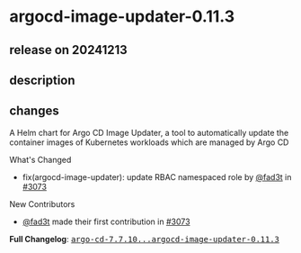 # argocd-image-updater-0.11.3

## release on 20241213

## description

## changes

A Helm chart for Argo CD Image Updater, a tool to automatically update the container images of Kubernetes workloads which are managed by Argo CD

What's Changed

* fix(argocd-image-updater): update RBAC namespaced role by <a class="user-mention notranslate" data-hovercard-type="user" data-hovercard-url="/users/fad3t/hovercard" data-octo-click="hovercard-link-click" data-octo-dimensions="link_type:self" href="https://github.com/fad3t">@fad3t</a> in <a class="issue-link js-issue-link" data-error-text="Failed to load title" data-id="2726394968" data-permission-text="Title is private" data-url="https://github.com/argoproj/argo-helm/issues/3073" data-hovercard-type="pull_request" data-hovercard-url="/argoproj/argo-helm/pull/3073/hovercard" href="https://github.com/argoproj/argo-helm/pull/3073">#3073</a>

New Contributors

* <a class="user-mention notranslate" data-hovercard-type="user" data-hovercard-url="/users/fad3t/hovercard" data-octo-click="hovercard-link-click" data-octo-dimensions="link_type:self" href="https://github.com/fad3t">@fad3t</a> made their first contribution in <a class="issue-link js-issue-link" data-error-text="Failed to load title" data-id="2726394968" data-permission-text="Title is private" data-url="https://github.com/argoproj/argo-helm/issues/3073" data-hovercard-type="pull_request" data-hovercard-url="/argoproj/argo-helm/pull/3073/hovercard" href="https://github.com/argoproj/argo-helm/pull/3073">#3073</a>

<strong>Full Changelog</strong>: <a class="commit-link" href="https://github.com/argoproj/argo-helm/compare/argo-cd-7.7.10...argocd-image-updater-0.11.3"><tt>argo-cd-7.7.10...argocd-image-updater-0.11.3</tt></a>

